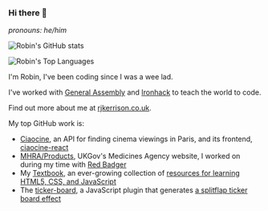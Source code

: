 ### Hi there 👋

_pronouns: he/him_

![Robin's GitHub stats][vercel stats]

![Robin's Top Languages][vercel language]

I'm Robin, I've been coding since I was a wee lad.

I've worked with [General Assembly][ga] and [Ironhack][ironhack] to teach the world to code.

Find out more about me at [rjkerrison.co.uk][rjk].

My top GitHub work is:

- [Ciaocine][gh rjkerrison/ciaocine], an API for finding cinema viewings in Paris, and its frontend, [ciaocine-react][gh rjkerrison/ciaocine-react]
- [MHRA/Products][gh mhra/products], UKGov's Medicines Agency website, I worked on during my time with [Red Badger][gh redbadger]
- My [Textbook][gh rjkerrison/textbook], an ever-growing collection of [resources for learning HTML5, CSS, and JavaScript][rjk textbook]
- The [ticker-board][gh rjkerrison/ticker-board], a JavaScript plugin that generates [a splitflap ticker board effect][rjk ticker-board]

[vercel language]: https://github-readme-stats.vercel.app/api/top-langs/?username=rjkerrison&langs_count=8&theme=omni&layout=compact
[vercel stats]: https://github-readme-stats.vercel.app/api?username=rjkerrison&theme=omni&show_icons=true
[ga]: https://ga.co
[ironhack]: https://ironhack.com
[rjk]: https://rjkerrison.co.uk
[rjk textbook]: https://rjkerrison.co.uk/textbook
[rjk ticker-board]: https://rjkerrison.co.uk/ticker-board
[gh mhra/products]: https://github.com/MHRA/products
[gh redbadger]: https://github.com/redbadger
[gh rjkerrison/ciaocine]: https://github.com/rjkerrison/ciaocine
[gh rjkerrison/ciaocine-react]: https://github.com/rjkerrison/ciaocine-react
[gh rjkerrison/textbook]: https://github.com/rjkerrison/textbook
[gh rjkerrison/ticker-board]: https://github.com/rjkerrison/ticker-board
